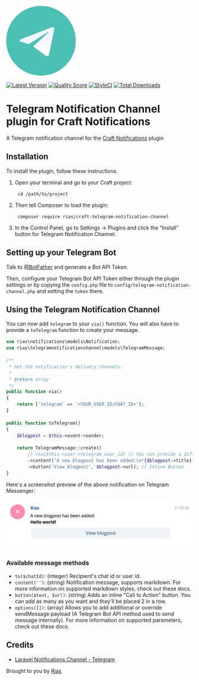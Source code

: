 ![icon](./src/icon.svg)

[![Latest Version](https://img.shields.io/github/release/rias500/craft-telegram-notification-channel.svg?style=flat-square)](https://github.com/rias500/craft-telegram-notification-channel/releases)
[![Quality Score](https://img.shields.io/scrutinizer/g/rias500/craft-telegram-notification-channel.svg?style=flat-square)](https://scrutinizer-ci.com/g/rias500/craft-telegram-notification-channel)
[![StyleCI](https://styleci.io/repos/117422620/shield)](https://styleci.io/repos/117422620)
[![Total Downloads](https://img.shields.io/packagist/dt/rias/craft-telegram-notification-channel.svg?style=flat-square)](https://packagist.org/packages/rias/craft-telegram-notification-channel)

# Telegram Notification Channel plugin for Craft Notifications

A Telegram notification channel for the [Craft Notifications](https://github.com/rias500/craft-telegram-notification-channel) plugin

## Installation

To install the plugin, follow these instructions.

1. Open your terminal and go to your Craft project:

        cd /path/to/project

2. Then tell Composer to load the plugin:

        composer require rias/craft-telegram-notification-channel

3. In the Control Panel, go to Settings → Plugins and click the “Install” button for Telegram Notification Channel.

## Setting up your Telegram Bot

Talk to [@BotFather](https://core.telegram.org/bots#6-botfather) and generate a Bot API Token.

Then, configure your Telegram Bot API Token either through the plugin settings or by copying the `config.php` file to `config/telegram-notification-channel.php` and setting the `token` there.

## Using the Telegram Notification Channel
You can now add `telegram` to your `via()` function. You will also have to provide a `toTelegram` function to create your message.

```php
use rias\notifications\models\Notification;
use rias\telegramnotificationchannel\models\TelegramMessage;

/**
 * Get the notification's delivery channels.
 *
 * @return array
 */
public function via()
{
    return ['telegram' => '<YOUR_USER_ID/CHAT_ID>'];
}

public function toTelegram()
{
    $blogpost = $this->event->sender;

    return TelegramMessage::create()
        //->to($this->user->telegram_user_id) // You can provide a different user or chat to send to here.
        ->content("A new blogpost has been added:\n*{$blogpost->title}*") // Markdown supported.
        ->button('View blogpost', $blogpost->url); // Inline Button
}
```

Here's a screenshot preview of the above notification on Telegram Messenger:

![Message screenshot](./resources/img/message_screenshot.png)

### Available message methods

- `to($chatId)`: (integer) Recipient's chat id or user id.
- `content('')`: (string) Notification message, supports markdown. For more information on supported markdown styles, check out these docs.
- `button($text, $url)`: (string) Adds an inline "Call to Action" button. You can add as many as you want and they'll be placed 2 in a row.
- `options([])`: (array) Allows you to add additional or override sendMessage payload (A Telegram Bot API method used to send message internally). For more information on supported parameters, check out these docs.

## Credits
- [Laravel Notifications Channel - Telegram](https://github.com/laravel-notification-channels/telegram)

Brought to you by [Rias](https://rias.be)
